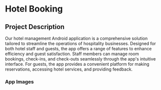 # Hotel Booking

## Project Description

Our hotel management Android application is a comprehensive solution tailored to streamline the operations of hospitality businesses. Designed for both hotel staff and guests, the app offers a range of features to enhance efficiency and guest satisfaction. Staff members can manage room bookings, check-ins, and check-outs seamlessly through the app's intuitive interface. For guests, the app provides a convenient platform for making reservations, accessing hotel services, and providing feedback.

### App Images
